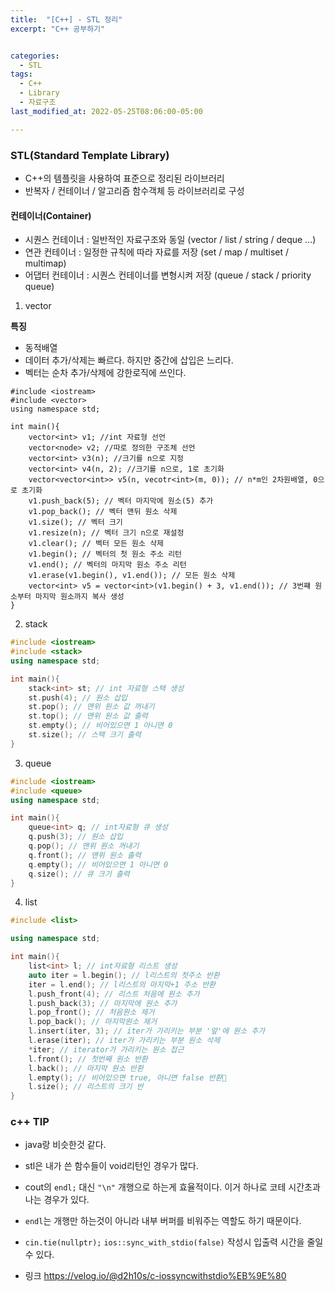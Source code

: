 ```yaml
---
title:  "[C++] - STL 정리"
excerpt: "C++ 공부하기"


categories:
  - STL
tags:
  - C++
  - Library
  - 자료구조
last_modified_at: 2022-05-25T08:06:00-05:00

---
```


### STL(Standard Template Library)
- C++의 템플릿을 사용하여 표준으로 정리된 라이브러리   
- 반복자 / 컨테이너 / 알고리즘 함수객체 등 라이브러리로 구성   

#### 컨테이너(Container)
- 시퀀스 컨테이너 : 일반적인 자료구조와 동일 (vector / list / string / deque ...)   
- 연관 컨테이너 : 일정한 규칙에 따라 자료를 저장 (set / map / multiset / multimap)   
- 어댑터 컨테이너 : 시퀀스 컨테이너를 변형시켜 저장 (queue / stack / priority queue)   

1. vector

**특징**

- 동적배열
- 데이터 추가/삭제는 빠르다. 하지만 중간에 삽입은 느리다.
- 벡터는 순차 추가/삭제에 강한로직에 쓰인다.
```
#include <iostream>
#include <vector>
using namespace std;

int main(){
	vector<int> v1; //int 자료형 선언
	vector<node> v2; //따로 정의한 구조체 선언
	vector<int> v3(n); //크기를 n으로 지정
	vector<int> v4(n, 2); //크기를 n으로, 1로 초기화
	vector<vector<int>> v5(n, vecotr<int>(m, 0)); // n*m인 2차원배열, 0으로 초기화
	v1.push_back(5); // 벡터 마지막에 원소(5) 추가
	v1.pop_back(); // 벡터 맨뒤 원소 삭제
	v1.size(); // 벡터 크기
	v1.resize(n); // 벡터 크기 n으로 재설정
	v1.clear(); // 벡터 모든 원소 삭제
	v1.begin(); // 벡터의 첫 원소 주소 리턴
	v1.end(); // 벡터의 마지막 원소 주소 리턴
	v1.erase(v1.begin(), v1.end()); // 모든 원소 삭제
	vector<int> v5 = vector<int>(v1.begin() + 3, v1.end()); // 3번쨰 원소부터 마지막 원소까지 복사 생성
}
```

2. stack

```c++
#include <iostream>
#include <stack>
using namespace std;

int main(){
	stack<int> st; // int 자료형 스택 생성
	st.push(4); // 원소 삽입
	st.pop(); // 맨위 원소 값 꺼내기
	st.top(); // 맨위 원소 값 출력
	st.empty(); // 비어있으면 1 아니면 0
	st.size(); // 스택 크기 출력
}
```

3. queue

```c++
#include <iostream>
#include <queue>
using namespace std;

int main(){
	queue<int> q; // int자료형 큐 생성
	q.push(3); // 원소 삽입
	q.pop(); // 맨위 원소 꺼내기
	q.front(); // 맨위 원소 출력
	q.empty(); // 비어있으면 1 아니면 0
	q.size(); // 큐 크기 출력
}
```

4. list

```c++
#include <list>

using namespace std;

int main(){
	list<int> l; // int자료형 리스트 생성
	auto iter = l.begin(); // l리스트의 첫주소 반환
	iter = l.end(); // l리스트의 마지막+1 주소 반환
	l.push_front(4); // 리스트 처음에 원소 추가
	l.push_back(3); // 마지막에 원소 추가
	l.pop_front(); // 처음원소 제거
	l.pop_back(); // 마지막원소 제거
	l.insert(iter, 3); // iter가 가리키는 부분 '앞'에 원소 추가
	l.erase(iter); // iter가 가리키는 부분 원소 삭제
	*iter; // iterator가 가리키는 원소 접근
	l.front(); // 첫번째 원소 반환
	l.back(); // 마지막 원소 반환
	l.empty(); // 비어있으면 true, 아니면 false 반환
	l.size(); // 리스트의 크기 반
}
```

### c++ TIP

- java랑 비슷한것 같다.

- stl은 내가 쓴 함수들이 void리턴인 경우가 많다.

- cout의 ```endl;``` 대신 ```"\n"``` 개행으로 하는게 효율적이다. 이거 하나로 코테 시간초과 나는 경우가 있다.   
- ```endl```는 개행만 하는것이 아니라 내부 버퍼를 비워주는 역할도 하기 때문이다.

- ```cin.tie(nullptr);```  ```ios::sync_with_stdio(false)``` 작성시 입출력 시간을 줄일 수 있다.
- 링크 https://velog.io/@d2h10s/c-iossyncwithstdio%EB%9E%80
